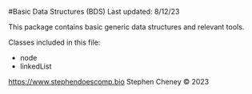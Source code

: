 #Basic Data Structures (BDS)
Last updated: 8/12/23

This package contains basic generic data structures and relevant tools. 

Classes included in this file:
  - node
  - linkedList

https://www.stephendoescomp.bio
Stephen Cheney © 2023